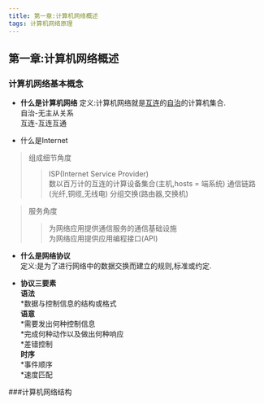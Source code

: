 ```yaml
---
title: 第一章:计算机网络概述
tags: 计算机网络原理
---
```


## 第一章:计算机网络概述  
### 计算机网络基本概念
* __什么是计算机网络__
定义:计算机网络就是<u>互连</u>的<u>自治</u>的计算机集合.  
自治-无主从关系  
互连-互连互通

* 什么是Internet  

>组成细节角度  
>>ISP(Internet Service Provider)  
>>数以百万计的互连的计算设备集合(主机,hosts = 端系统)
>>通信链路(光纤,铜缆,无线电)
>>分组交换(路由器,交换机)

>服务角度  
>>为网络应用提供通信服务的通信基础设施  
>>为网络应用提供应用编程接口(API)  

* __什么是网络协议__    
定义:是为了进行网络中的数据交换而建立的规则,标准或约定.

* __协议三要素__  
__语法__  
*数据与控制信息的结构或格式  
__语意__  
*需要发出何种控制信息  
*完成何种动作以及做出何种响应  
*差错控制  
__时序__  
*事件顺序  
*速度匹配  

###计算机网络结构  
